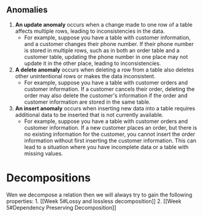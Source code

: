 ## Anomalies

1. **An update anomaly** occurs when a change made to one row of a table affects multiple rows, leading to inconsistencies in the data. 
	- For example, suppose you have a table with customer information, and a customer changes their phone number. If their phone number is stored in multiple rows, such as in both an order table and a customer table, updating the phone number in one place may not update it in the other place, leading to inconsistencies.
2. **A delete anomaly** occurs when deleting a row from a table also deletes other unintentional rows or makes the data inconsistent. 
	- For example, suppose you have a table with customer orders and customer information. If a customer cancels their order, deleting the order may also delete the customer's information if the order and customer information are stored in the same table.
3. **An insert anomaly** occurs when inserting new data into a table requires additional data to be inserted that is not currently available.
	- For example, suppose you have a table with customer orders and customer information. If a new customer places an order, but there is no existing information for the customer, you cannot insert the order information without first inserting the customer information. This can lead to a situation where you have incomplete data or a table with missing values.

# Decompositions

Wen we decompose a relation then we will always try to gain the following properties:
	1. [[Week 5#Lossy and lossless decomposition]]
	2.  [[Week 5#Dependency Preserving Decomposition]]


